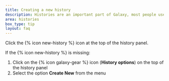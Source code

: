 ```yaml
---
title: Creating a new history
description: Histories are an important part of Galaxy, most people use a new history for every new analysis. Always make sure to give your histories good names, so you can easily find your results back later.
area: histories
box_type: tip
layout: faq
---
```



Click the {% icon new-history %} icon at the top of the history panel.

If the {% icon new-history %} is missing:
1. Click on the {% icon galaxy-gear %} icon (**History options**) on the top of the history panel
2. Select the option **Create New** from the menu
